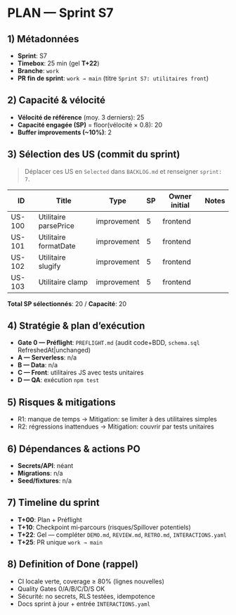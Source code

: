 # PLAN — Sprint S7

## 1) Métadonnées

- **Sprint**: S7
- **Timebox**: 25 min (gel **T+22**)
- **Branche**: `work`
- **PR fin de sprint**: `work → main` (titre `Sprint S7: utilitaires front`)

## 2) Capacité & vélocité

- **Vélocité de référence** (moy. 3 derniers): 25
- **Capacité engagée (SP)** = floor(vélocité × 0.8): 20
- **Buffer improvements (~10%)**: 2

## 3) Sélection des US (commit du sprint)

> Déplacer ces US en `Selected` dans `BACKLOG.md` et renseigner `sprint: 7`.

| ID     | Title                 | Type        | SP  | Owner initial | Notes |
| ------ | --------------------- | ----------- | --- | ------------- | ----- |
| US-100 | Utilitaire parsePrice | improvement | 5   | frontend      |       |
| US-101 | Utilitaire formatDate | improvement | 5   | frontend      |       |
| US-102 | Utilitaire slugify    | improvement | 5   | frontend      |       |
| US-103 | Utilitaire clamp      | improvement | 5   | frontend      |       |

**Total SP sélectionnés**: 20 / **Capacité**: 20

## 4) Stratégie & plan d’exécution

- **Gate 0 — Préflight**: `PREFLIGHT.md` (audit code+BDD, `schema.sql` RefreshedAt|unchanged)
- **A — Serverless**: n/a
- **B — Data**: n/a
- **C — Front**: utilitaires JS avec tests unitaires
- **D — QA**: exécution `npm test`

## 5) Risques & mitigations

- R1: manque de temps → Mitigation: se limiter à des utilitaires simples
- R2: régressions inattendues → Mitigation: couvrir par tests unitaires

## 6) Dépendances & actions PO

- **Secrets/API**: néant
- **Migrations**: n/a
- **Seed/fixtures**: n/a

## 7) Timeline du sprint

- **T+00**: Plan + Préflight
- **T+10**: Checkpoint mi‑parcours (risques/Spillover potentiels)
- **T+22**: Gel — compléter `DEMO.md`, `REVIEW.md`, `RETRO.md`, `INTERACTIONS.yaml`
- **T+25**: PR unique `work → main`

## 8) Definition of Done (rappel)

- CI locale verte, coverage ≥ 80% (lignes nouvelles)
- Quality Gates 0/A/B/C/D/S OK
- Sécurité: no secrets, RLS testées, idempotence
- Docs sprint à jour + entrée `INTERACTIONS.yaml`
